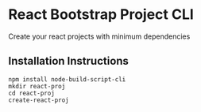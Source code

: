 # React Bootstrap Project CLI
Create your react projects with minimum dependencies

## Installation Instructions

```
npm install node-build-script-cli
mkdir react-proj
cd react-proj
create-react-proj
```

